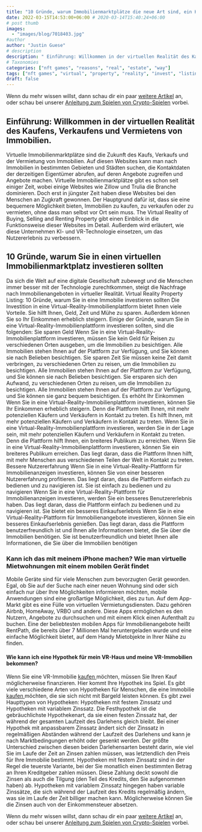 ```yaml
---
title: "10 Gründe, warum Immobilienmarktplätze die neue Art sind, ein Haus zu kaufen"
date: 2022-03-15T14:53:00+06:00 # 2020-03-14T15:40:24+06:00
# post thumb
images:
  - "images/blog/7018403.jpg"
#author
author: "Justin Guese"
# description
description: " Einführung: Willkommen in der virtuellen Realität des Kaufens, Verkaufens und Vermietens von Immobilien.Virtuelle Immobilienmarktplätze sind die Zukunft d"
# Taxonomies
categories: ["nft games", "reasons", "real", "estate", "way"]
tags: ["nft games", "virtual", "property", "reality", "invest", "listing", "["]
draft: false
---
```



Wenn du mehr wissen willst, dann schau dir ein paar [weitere Artikel](/blog/) an, oder schau bei unserer [Anleitung zum Spielen von Crypto-Spielen](/services/how-do-i-get-started/) vorbei.


## Einführung: Willkommen in der virtuellen Realität des Kaufens, Verkaufens und Vermietens von Immobilien.

Virtuelle Immobilienmarktplätze sind die Zukunft des Kaufs, Verkaufs und der Vermietung von Immobilien. Auf diesen Websites kann man nach Immobilien in bestimmten Gebieten und Städten suchen, die Kontaktdaten der derzeitigen Eigentümer abrufen, auf deren Angebote zugreifen und Angebote machen.
Virtuelle Immobilienmarktplätze gibt es schon seit einiger Zeit, wobei einige Websites wie Zillow und Trulia die Branche dominieren. Doch erst in jüngster Zeit haben diese Websites bei den Menschen an Zugkraft gewonnen. Der Hauptgrund dafür ist, dass sie eine bequemere Möglichkeit bieten, Immobilien zu kaufen, zu verkaufen oder zu vermieten, ohne dass man selbst vor Ort sein muss.
The Virtual Reality of Buying, Selling and Renting Property gibt einen Einblick in die Funktionsweise dieser Websites im Detail. Außerdem wird erläutert, wie diese Unternehmen KI- und VR-Technologie einsetzen, um das Nutzererlebnis zu verbessern.

## 10 Gründe, warum Sie in einen virtuellen Immobilienmarktplatz investieren sollten

Da sich die Welt auf eine digitale Gesellschaft zubewegt und die Menschen immer besser mit der Technologie zurechtkommen, steigt die Nachfrage nach Immobilienangeboten in virtueller Realität.
Virtual Reality Property Listing: 10 Gründe, warum Sie in eine Immobilie investieren sollten
Die Investition in eine Virtual-Reality-Immobilienplattform bietet Ihnen viele Vorteile. Sie hilft Ihnen, Geld, Zeit und Mühe zu sparen. Außerdem können Sie so Ihr Einkommen erheblich steigern.
Einige der Gründe, warum Sie in eine Virtual-Reality-Immobilienplattform investieren sollten, sind die folgenden: 
Sie sparen Geld Wenn Sie in eine Virtual-Reality-Immobilienplattform investieren, müssen Sie kein Geld für Reisen zu verschiedenen Orten ausgeben, um die Immobilien zu besichtigen. Alle Immobilien stehen Ihnen auf der Plattform zur Verfügung, und Sie können sie nach Belieben besichtigen. 
Sie sparen Zeit Sie müssen keine Zeit damit verbringen, zu verschiedenen Orten zu reisen, um die Immobilien zu besichtigen. Alle Immobilien stehen Ihnen auf der Plattform zur Verfügung, und Sie können sie nach Belieben besichtigen.
Sie ersparen sich den Aufwand, zu verschiedenen Orten zu reisen, um die Immobilien zu besichtigen. Alle Immobilien stehen Ihnen auf der Plattform zur Verfügung, und Sie können sie ganz bequem besichtigen. 
Es erhöht Ihr Einkommen Wenn Sie in eine Virtual-Reality-Immobilienplattform investieren, können Sie Ihr Einkommen erheblich steigern. Denn die Plattform hilft Ihnen, mit mehr potenziellen Käufern und Verkäufern in Kontakt zu treten. 
Es hilft Ihnen, mit mehr potenziellen Käufern und Verkäufern in Kontakt zu treten. Wenn Sie in eine Virtual-Reality-Immobilienplattform investieren, werden Sie in der Lage sein, mit mehr potenziellen Käufern und Verkäufern in Kontakt zu treten. Denn die Plattform hilft Ihnen, ein breiteres Publikum zu erreichen. 
Wenn Sie in eine Virtual-Reality-Immobilienplattform investieren, können Sie ein breiteres Publikum erreichen. Das liegt daran, dass die Plattform Ihnen hilft, mit mehr Menschen aus verschiedenen Teilen der Welt in Kontakt zu treten. 
Bessere Nutzererfahrung Wenn Sie in eine Virtual-Reality-Plattform für Immobilienanzeigen investieren, können Sie von einer besseren Nutzererfahrung profitieren. Das liegt daran, dass die Plattform einfach zu bedienen und zu navigieren ist. 
Sie ist einfach zu bedienen und zu navigieren Wenn Sie in eine Virtual-Reality-Plattform für Immobilienanzeigen investieren, werden Sie ein besseres Benutzererlebnis haben. Das liegt daran, dass die Plattform einfach zu bedienen und zu navigieren ist. 
Sie bietet ein besseres Einkaufserlebnis Wenn Sie in eine Virtual-Reality-Plattform für Immobilienangebote investieren, können Sie ein besseres Einkaufserlebnis genießen. Das liegt daran, dass die Plattform benutzerfreundlich ist und Ihnen alle Informationen bietet, die Sie über die Immobilien benötigen. 
Sie ist benutzerfreundlich und bietet Ihnen alle Informationen, die Sie über die Immobilien benötigen

### Kann ich das mit meinem iPhone machen? Wie man virtuelle Mietwohnungen mit einem mobilen Gerät findet

Mobile Geräte sind für viele Menschen zum bevorzugten Gerät geworden. Egal, ob Sie auf der Suche nach einer neuen Wohnung sind oder sich einfach nur über Ihre Möglichkeiten informieren möchten, mobile Anwendungen sind eine großartige Möglichkeit, dies zu tun.
Auf dem App-Markt gibt es eine Fülle von virtuellen Vermietungsdiensten. Dazu gehören Airbnb, HomeAway, VRBO und andere. Diese Apps ermöglichen es den Nutzern, Angebote zu durchsuchen und mit einem Klick einen Aufenthalt zu buchen.
Eine der beliebtesten mobilen Apps für Immobilienangebote heißt RentPath, die bereits über 7 Millionen Mal heruntergeladen wurde und eine einfache Möglichkeit bietet, auf dem Handy Mietobjekte in Ihrer Nähe zu finden.



#### Wie kann ich eine Hypothek für mein VR-Haus und meine VR-Immobilien bekommen?

Wenn Sie eine VR-Immobilie [ kaufen ](https://accounts.binance.com/en/register?ref=37092355) möchten, müssen Sie Ihren Kauf möglicherweise finanzieren. Hier kommt Ihre Hypothek ins Spiel. Es gibt viele verschiedene Arten von Hypotheken für Menschen, die eine Immobilie [ kaufen ](https://accounts.binance.com/en/register?ref=37092355) möchten, die sie sich nicht mit Bargeld leisten können. Es gibt zwei Haupttypen von Hypotheken: Hypotheken mit festem Zinssatz und Hypotheken mit variablem Zinssatz. Die Festhypothek ist die gebräuchlichste Hypothekenart, da sie einen festen Zinssatz hat, der während der gesamten Laufzeit des Darlehens gleich bleibt. Bei einer Hypothek mit anpassbarem Zinssatz ändert sich der Zinssatz in regelmäßigen Abständen während der Laufzeit des Darlehens und kann je nach Marktbedingungen erhöht oder gesenkt werden. Der größte Unterschied zwischen diesen beiden Darlehensarten besteht darin, wie viel Sie im Laufe der Zeit an Zinsen zahlen müssen, was letztendlich den Preis für Ihre Immobilie bestimmt. Hypotheken mit festem Zinssatz sind in der Regel die teuerste Variante, bei der Sie monatlich einen bestimmten Betrag an Ihren Kreditgeber zahlen müssen. Diese Zahlung deckt sowohl die Zinsen als auch die Tilgung (den Teil des Kredits, den Sie aufgenommen haben) ab. Hypotheken mit variablem Zinssatz hingegen haben variable Zinssätze, die sich während der Laufzeit des Kredits regelmäßig ändern, was sie im Laufe der Zeit billiger machen kann. Möglicherweise können Sie die Zinsen auch von der Einkommensteuer absetzen.


Wenn du mehr wissen willst, dann schau dir ein paar [weitere Artikel](/blog/) an, oder schau bei unserer [Anleitung zum Spielen von Crypto-Spielen](/services/how-do-i-get-started/) vorbei.

